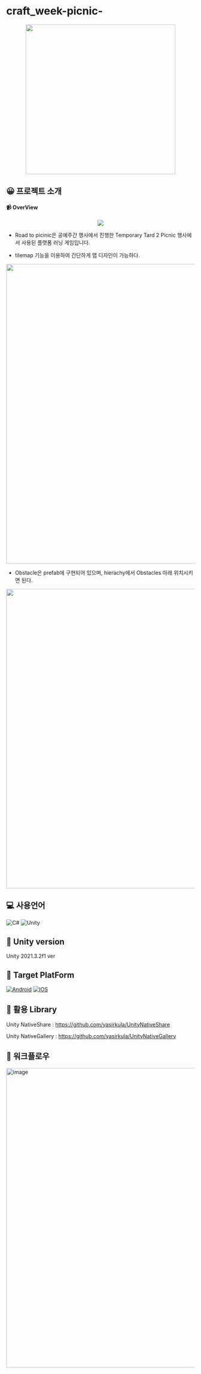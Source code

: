 # craft_week-picnic-

<p align="center">
<img width="400" src="https://user-images.githubusercontent.com/67721631/177944205-66483eb1-bef9-49b5-882b-717a594644b3.png">
</p>

## 😀 프로젝트 소개

#### 📹 OverView
<p align="center">
  <img src= "https://user-images.githubusercontent.com/67721631/177942166-17e27fec-8c22-4287-82eb-cc257e4a9c2c.gif">
</p>

- Road to picinic은 공예주간 행사에서 진행한 Temporary Tard 2 Picnic 행사에서 사용된 플랫폼 러닝 게임입니다.

- tilemap 기능을 이용하여 간단하게 맵 디자인이 가능하다.
<p>
  <img width="800" src="https://user-images.githubusercontent.com/67721631/177948050-c01af4c6-127d-4247-8f3f-b96364b33b87.png">
<p>
 
  - Obstacle은 prefab에 구현되어 있으며, hierachy에서 Obstacles 아래 위치시키면 된다.
<p>
  <img width="800" src="https://user-images.githubusercontent.com/67721631/177949395-179faa02-37be-47ca-b6b3-7787adf7ace1.png">
<p>


## 💻 사용언어
![C#](https://img.shields.io/badge/c%23-%23239120.svg?style=for-the-badge&logo=c-sharp&logoColor=white)
![Unity](https://img.shields.io/badge/unity-%23000000.svg?style=for-the-badge&logo=unity&logoColor=white)

## 📜 Unity version
Unity 2021.3.2f1 ver



## 📱 Target PlatForm
[![Android](https://img.shields.io/badge/Android-3DDC84?style=for-the-badge&logo=android&logoColor=white)](https://play.google.com/store/apps/details?id=com.suhonghopark.RoadToPicnic) [![IOS](https://img.shields.io/badge/iOS-000000?style=for-the-badge&logo=ios&logoColor=white)](https://apps.apple.com/kr/app/roadtopicnic/id1623865332)

## 📁 활용 Library
Unity NativeShare : https://github.com/yasirkula/UnityNativeShare

Unity NativeGallery : https://github.com/yasirkula/UnityNativeGallery

## 📅 워크플로우
[<img width="800" alt="image" src="https://user-images.githubusercontent.com/67721631/177941302-f2e63f26-ea0b-4538-941c-47b254e1afd5.png">](https://docs.google.com/spreadsheets/d/1BIBo2KvlcvCFn4J_bjW3Uty7lMIiYP_iO0zZUHcNlJ0/edit#gid=0)



